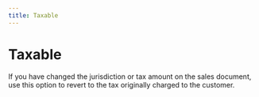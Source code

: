 ```yaml
---
title: Taxable
---
```


# Taxable


If you have changed the jurisdiction or tax amount on the sales document, use this option to revert to the tax originally charged to the customer.
